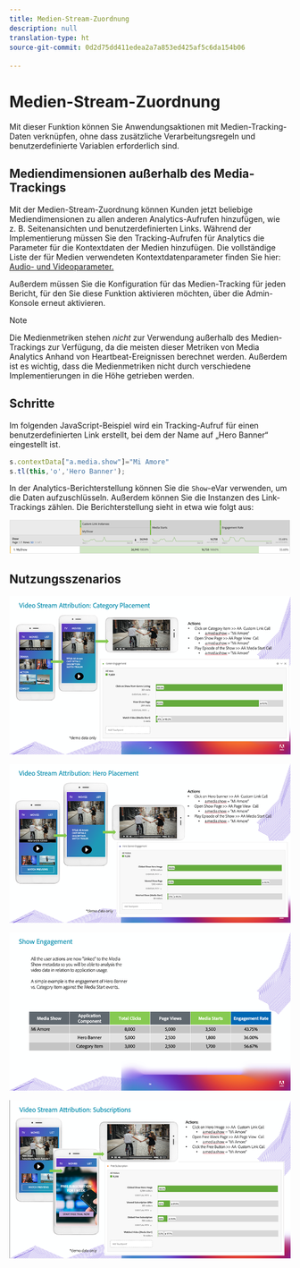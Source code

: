 ```yaml
---
title: Medien-Stream-Zuordnung
description: null
translation-type: ht
source-git-commit: 0d2d75dd411edea2a7a853ed425af5c6da154b06

---
```



# Medien-Stream-Zuordnung

Mit dieser Funktion können Sie Anwendungsaktionen mit Medien-Tracking-Daten verknüpfen, ohne dass zusätzliche Verarbeitungsregeln und benutzerdefinierte Variablen erforderlich sind.

## Mediendimensionen außerhalb des Media-Trackings

Mit der Medien-Stream-Zuordnung können Kunden jetzt beliebige Mediendimensionen zu allen anderen Analytics-Aufrufen hinzufügen, wie z. B. Seitenansichten und benutzerdefinierten Links. Während der Implementierung müssen Sie den Tracking-Aufrufen für Analytics die Parameter für die Kontextdaten der Medien hinzufügen. Die vollständige Liste der für Medien verwendeten Kontextdatenparameter finden Sie hier: [Audio- und Videoparameter.](/help/metrics-and-metadata/audio-video-parameters.md)

Außerdem müssen Sie die Konfiguration für das Medien-Tracking für jeden Bericht, für den Sie diese Funktion aktivieren möchten, über die Admin-Konsole erneut aktivieren.

>[!NOTE]
>Die Medienmetriken stehen _nicht_ zur Verwendung außerhalb des Medien-Trackings zur Verfügung, da die meisten dieser Metriken von Media Analytics
>Anhand von Heartbeat-Ereignissen berechnet werden. Außerdem ist es wichtig, dass die Medienmetriken nicht durch verschiedene Implementierungen in die Höhe getrieben werden.

## Schritte

Im folgenden JavaScript-Beispiel wird ein Tracking-Aufruf für einen benutzerdefinierten Link erstellt, bei dem der Name auf „Hero Banner“ eingestellt ist.

```javascript
s.contextData["a.media.show"]="Mi Amore"
s.tl(this,'o','Hero Banner');
```

In der Analytics-Berichterstellung können Sie die `Show`-eVar verwenden, um die Daten aufzuschlüsseln. Außerdem können Sie die Instanzen des Link-Trackings zählen. Die Berichterstellung sieht in etwa wie folgt aus:

![](/assets/myShow-rpt-1.png)

## Nutzungsszenarios

![](/assets/vid-stream-attr-category.png)

![](/assets/vid-stream-attr-hero.png)

![](/assets/show-engagement.png)

![](/assets/vid-stream-attr-subs.png)

